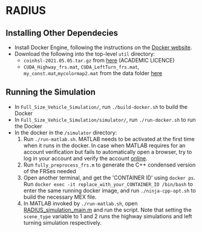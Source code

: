 # RADIUS

## Installing Other Dependecies
* Install Docker Engine, following the instructions on the [Docker website](https://docs.docker.com/desktop/install/linux-install/).
* Download the following into the top-level `util` directory:
  * `coinhsl-2021.05.05.tar.gz` from [here](https://www.hsl.rl.ac.uk/ipopt/) (ACADEMIC LICENCE)
  * `CUDA_Highway_frs.mat`, `CUDA_LeftTurn_frs.mat`, `my_const.mat`,`mycolormap2.mat` from the data folder [here](https://drive.google.com/drive/folders/1ibX50vBhmrv0MuBMZBl0nQztU6D2rbf3?usp=share_link)

## Running the Simulation
* In `Full_Size_Vehicle_Simulation/`, run `./build-docker.sh` to build the Docker
* In `Full_Size_Vehicle_Simulation/simulator/`, run `./run-docker.sh` to run the Docker
* In the docker in the `/simulator` directory:
  1. Run `./run-matlab.sh`. MATLAB needs to be activated at the first time when it runs in the docker. In case when MATLAB requires for an account verification but fails to automatically open a browser, try to log in your account and verify the account [online](https://matlab.mathworks.com/).
  2. Run `fully_preprocess_frs.m` to generate the C++ condensed version of the FRSes needed
  3. Open another terminal, and get the 'CONTAINER ID' using `docker ps`. Run `docker exec -it replace_with_your_CONTAINER_ID /bin/bash` to enter the same running docker image, and run `./ninja-cpp-opt.sh` to build the necessary MEX file.
  4. In MATLAB invoked by `./run-matlab.sh`, open [RADIUS_simulation_main.m](https://github.com/roahmlab/RADIUS/blob/main/Full_Size_Vehicle_Simulation/simulator/online/RADIUS_simulation_main.m) and run the script. Note that setting the ```scene_type``` variable to 1 and 2 runs the highway simulations and left turning simulation respectively.

